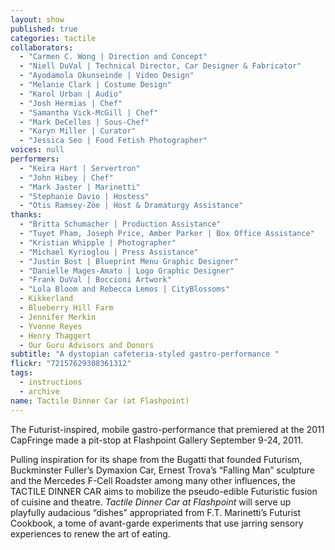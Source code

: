 ```yaml
---
layout: show
published: true
categories: tactile
collaborators: 
  - "Carmen C. Wong | Direction and Concept"
  - "Niell DuVal | Technical Director, Car Designer & Fabricator"
  - "Ayodamola Okunseinde | Video Design"
  - "Melanie Clark | Costume Design"
  - "Karol Urban | Audio"
  - "Josh Hermias | Chef"
  - "Samantha Vick-McGill | Chef"
  - "Mark DeCelles | Sous-Chef"
  - "Karyn Miller | Curator"
  - "Jessica Seo | Food Fetish Photographer"
voices: null
performers: 
  - "Keira Hart | Servertron"
  - "John Hibey | Chef"
  - "Mark Jaster | Marinetti"
  - "Stephanie Davio | Hostess"
  - "Otis Ramsey-Zöe | Host & Dramaturgy Assistance"
thanks: 
  - "Britta Schumacher | Production Assistance"
  - "Tuyet Pham, Joseph Price, Amber Parker | Box Office Assistance"
  - "Kristian Whipple | Photographer"
  - "Michael Kyrioglou | Press Assistance"
  - "Justin Bost | Blueprint Menu Graphic Designer"
  - "Danielle Mages-Amato | Logo Graphic Designer"
  - "Frank DuVal | Boccioni Artwork"
  - "Lola Bloom and Rebecca Lemos | CityBlossoms"
  - Kikkerland
  - Blueberry Hill Farm
  - Jennifer Merkin
  - Yvonne Reyes
  - Henry Thaggert
  - Our Guru Advisors and Donors
subtitle: "A dystopian cafeteria-styled gastro-performance "
flickr: "72157629308361312"
tags: 
  - instructions
  - archive
name: Tactile Dinner Car (at Flashpoint)
---
```


The Futurist-inspired, mobile gastro-performance that premiered at the 2011 CapFringe made a pit-stop at Flashpoint Gallery September 9-24, 2011.  

Pulling inspiration for its shape from the Bugatti that founded Futurism, Buckminster Fuller’s Dymaxion Car, Ernest Trova’s “Falling Man” sculpture and the Mercedes F-Cell Roadster among many other influences, the TACTILE DINNER CAR aims to mobilize the pseudo-edible Futuristic fusion of cuisine and theatre. _Tactile Dinner Car at Flashpoint_ will serve up playfully audacious “dishes” appropriated from F.T. Marinetti’s Futurist Cookbook, a tome of avant-garde experiments that use jarring sensory experiences to renew the art of eating.